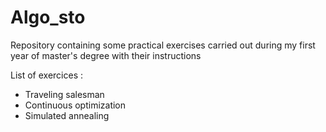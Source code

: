 # Algo_sto

Repository containing some practical exercises carried out during my first year of master's degree with their instructions  

List of exercices : 
- Traveling salesman 
- Continuous optimization
- Simulated annealing
